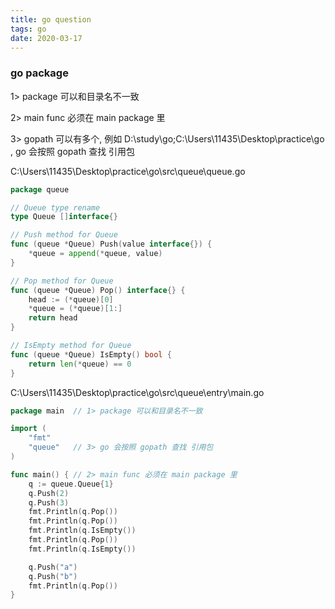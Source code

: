 ```yaml
---
title: go question
tags: go
date: 2020-03-17
---
```


### go package

1>  package 可以和目录名不一致

2>  main func 必须在 main package 里

3>  gopath 可以有多个, 例如 D:\study\go;C:\Users\11435\Desktop\practice\go , go 会按照 gopath 查找 引用包

C:\Users\11435\Desktop\practice\go\src\queue\queue.go

```go
package queue

// Queue type rename
type Queue []interface{}

// Push method for Queue
func (queue *Queue) Push(value interface{}) {
	*queue = append(*queue, value)
}

// Pop method for Queue
func (queue *Queue) Pop() interface{} {
	head := (*queue)[0]
	*queue = (*queue)[1:]
	return head
}

// IsEmpty method for Queue
func (queue *Queue) IsEmpty() bool {
	return len(*queue) == 0
}

```

C:\Users\11435\Desktop\practice\go\src\queue\entry\main.go

```go
package main  // 1> package 可以和目录名不一致

import (
	"fmt"
	"queue"   // 3> go 会按照 gopath 查找 引用包
)

func main() { // 2> main func 必须在 main package 里
	q := queue.Queue{1}
	q.Push(2)
	q.Push(3)
	fmt.Println(q.Pop())
	fmt.Println(q.Pop())
	fmt.Println(q.IsEmpty())
	fmt.Println(q.Pop())
	fmt.Println(q.IsEmpty())

	q.Push("a")
	q.Push("b")
	fmt.Println(q.Pop())
}
```

